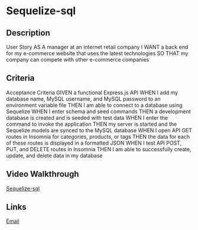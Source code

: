 # Sequelize-sql

## Description 
User Story
AS A manager at an internet retail company
I WANT a back end for my e-commerce website that uses the latest technologies
SO THAT my company can compete with other e-commerce companies

## Criteria 
Acceptance Criteria
GIVEN a functional Express.js API
WHEN I add my database name, MySQL username, and MySQL password to an environment variable file
THEN I am able to connect to a database using Sequelize
WHEN I enter schema and seed commands
THEN a development database is created and is seeded with test data
WHEN I enter the command to invoke the application
THEN my server is started and the Sequelize models are synced to the MySQL database
WHEN I open API GET routes in Insomnia for categories, products, or tags
THEN the data for each of these routes is displayed in a formatted JSON
WHEN I test API POST, PUT, and DELETE routes in Insomnia
THEN I am able to successfully create, update, and delete data in my database

## Video Walkthrough 
[Sequelize-sql](https://drive.google.com/file/d/1yWkhT2va4qm3dSR4Mn3JribDFplbLIYU/view)

## Links 
[Email](Jesseponce233@gmail.com)

